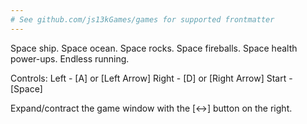 ```yaml
---
# See github.com/js13kGames/games for supported frontmatter
---
```

Space ship.
Space ocean.
Space rocks.
Space fireballs.
Space health power-ups.
Endless running.

Controls:
Left -  [A] or  [Left Arrow]
Right - [D] or [Right Arrow]
Start - [Space]

Expand/contract the game window with the [<->] button on the right.